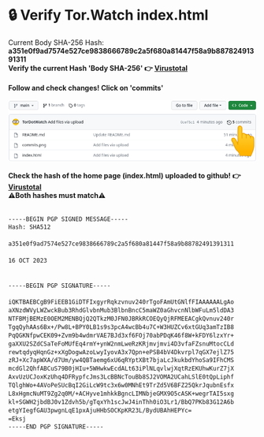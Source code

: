 # 🔒 Verify Tor.Watch index.html <br>
Current Body SHA-256 Hash: <strong>a351e0f9ad7574e527ce9838666789c2a5f680a81447f58a9b88782491391311</strong> <br>
<strong>Verify the current Hash 'Body SHA-256' 👉 </strong> **[Virustotal](https://www.virustotal.com/gui/url/07d46003ab6804129ea73c3106102f6ec9b5bccf86aa35223c913e11eaacad20/details)**
<br>
<br>
<strong>Follow and check changes! Click on 'commits'</strong> <br>
<br>
![Screenshot](commits.png)
<br>
<br>
<strong>Check the hash of the home page (index.html) uploaded to github! 👉 </strong> **[Virustotal](https://www.virustotal.com/gui/url/e81f186f7f9ddaded2a83fc1466977338c2ab55316e196b783195fd3e1f6ccc2/details)**
<br>
<strong>⚠️Both hashes must match⚠️</strong><br>
<br />
```bash
-----BEGIN PGP SIGNED MESSAGE-----
Hash: SHA512

a351e0f9ad7574e527ce9838666789c2a5f680a81447f58a9b88782491391311

16 OCT 2023


-----BEGIN PGP SIGNATURE-----

iQKTBAEBCgB9FiEEB1GiDTFIxgyrRqkzvnuv240rTgoFAmUtGNlfFIAAAAAALgAo
aXNzdWVyLWZwckBub3RhdGlvbnMub3BlbnBncC5maWZ0aGhvcnNlbWFuLm5ldDA3
NTFBMjBEMzE0OEM2MENBQjQ2QTkzM0JFN0JBRkRCOEQyQjRFMEEACgkQvnuv240r
TgqQyhAAs6Bx+/Pw8L+BPY0LB1s9s3pcA4wcBb4u7C+W3HUZCv6xtGUq3amTzIB8
PqQGKNfpwCEK09+Zvm9b4wdmrVAE7BJd3xf6FOj70abPDqK46f8W+kFDY6lzxYr+
gaXXU2SZdCSaTeFoMUfEq4rmY+ynW2nmLweRzKRjmvjmvi4D3vfaFZsnuMtocCLd
rewtqdyqHqnGz+xXgDogwAzoLwyIyovA3x7Qpn+ePSB4bV4Dkvrpl7qGX7ejlZ75
zRJ+Xc7apWXA/d7Um/yw4QBTaemg6xU6qRYptXBt7bjaLcJkukbdYhoSa9IFhCMS
mcdGl2QhfABCuS79B0jHIu+5WHwkwEcdALt63iPlNLqvlwjXqtRzEKUhwKurZ7jX
AxvUzUCJoxKzUhq4DFRypfcJms3LcBBNcTouBb8SJ2VOMA2UCahLSlE0tQpLiphf
TQlghWo+4AVoPeSUcBqI2GiLcW9tc3x6w0MNhEt9TrZd5V6BFZ25QkrJqubnEsfx
L8xHgmcNuMT9Zg2q0M/+ACHyve1mhkkBgncLIMNbjeGMX9O5cASK+wegrTAI5sxg
kl+SGWH2jbdBJ0v1Zdvh5b/gTqxYh1scJwJ4inThh0iO3Lr1/BbQ7PKb83G12A6b
etgYIegfGAU3pwgnLqE1pxAjuHHbSOCKpKR23L/BydUBAhHEPYc=
=Eksj
-----END PGP SIGNATURE-----

```

